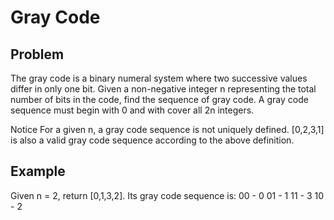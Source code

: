 Gray Code
===

## Problem

The gray code is a binary numeral system where two successive values differ in only one bit.
Given a non-negative integer n representing the total number of bits in the code, find the sequence of gray code. A gray code sequence must begin with 0 and with cover all 2n integers.

 Notice
For a given n, a gray code sequence is not uniquely defined.
[0,2,3,1] is also a valid gray code sequence according to the above definition.



## Example

Given n = 2, return [0,1,3,2]. Its gray code sequence is:
00 - 0
01 - 1
11 - 3
10 - 2
